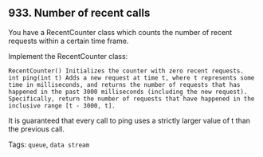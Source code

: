 ## 933. Number of recent calls

You have a RecentCounter class which counts the number of recent requests within a certain time frame.

Implement the RecentCounter class:

    RecentCounter() Initializes the counter with zero recent requests.
    int ping(int t) Adds a new request at time t, where t represents some time in milliseconds, and returns the number of requests that has happened in the past 3000 milliseconds (including the new request). Specifically, return the number of requests that have happened in the inclusive range [t - 3000, t].

It is guaranteed that every call to ping uses a strictly larger value of t than the previous call.

Tags: `queue`, `data stream`